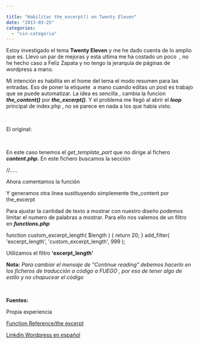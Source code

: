 ```yaml
---

title: "Habilitar the_excerpt() en Twenty Eleven"
date: "2013-03-25"
categories: 
  - "sin-categoria"
---
```


Estoy investigado el tema **Twenty Eleven** y me he dado cuenta de lo amplio que es. Llevo un par de mejoras y esta ultima me ha costado un poco  , no he hecho caso a Feliz Zapata y no tengo la jerarquía de páginas de wordpress a mano.

Mi intención es habilita en el home del tema el modo resumen para las entradas. Eso de poner la etiquete  a mano cuando editas un post es trabajo que se puede automatizar. La idea es sencilla , cambia la funcion **_the\_content()_** por **_the\_excerpt()_**. Y el problema me llegó al abrir el **_loop_** principal de index.php , no se parece en nada a los que había visto.

 

El original:

 

En este caso tenemos el _get\_template\_part_ que no dirige al fichero **_content.php._** En este fichero buscamos la sección

//.....

Ahora comentamos la función

Y generamos otra linea sustituyendo simplemente the\_content por the\_excerpt

Para ajustar la cantidad de texto a mostrar con nuestro diseño podemos limitar el numero de palabras a mostrar. Para ello nos valemos de un filtro en _**functions.php**_

function custom\_excerpt\_length( $length ) {
	return 20;
}
add\_filter( 'excerpt\_length', 'custom\_excerpt\_length', 999 );

Utilizamos el filtro **'excerpt\_length'**

**Nota:** _Para cambiar el mensaje de "Continue reading" debemos hacerlo en los ficheros de traducción a código a FUEGO , por eso de tener algo de estilo y no chapucear el código_

 

**Fuentes:**

Propia experiencia

[Function Reference/the excerpt](https://codex.wordpress.org/Function_Reference/the_excerpt "the_excerpt")

[Linkdin Wordpress en español](https://www.linkedin.com/groups/theexcerpt-Dudas-1242577.S.217068434?qid=9cdce20a-7350-49ca-aee4-87146497b034&trk=group_most_popular-0-b-ttl&goback=.gmp_1242577 "[the_excerpt()] Dudas ")
